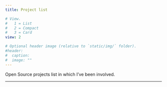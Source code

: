 ```yaml
---
title: Project list

# View.
#   1 = List
#   2 = Compact
#   3 = Card
view: 2

# Optional header image (relative to `static/img/` folder).
#header:
#  caption:
#  image: ""
---
```


Open Source projects list in which I’ve been involved.

---
